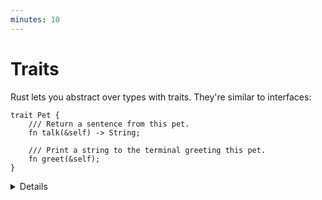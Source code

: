 ```yaml
---
minutes: 10
---
```


# Traits

Rust lets you abstract over types with traits. They're similar to interfaces:

```rust,editable
trait Pet {
    /// Return a sentence from this pet.
    fn talk(&self) -> String;

    /// Print a string to the terminal greeting this pet.
    fn greet(&self);
}
```

<details>

- A trait defines a number of methods that types must have in order to implement
  the trait.

- In the "Generics" segment, next, we will see how to build functionality that
  is generic over all types implementing a trait.

</details>
